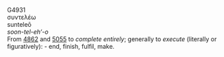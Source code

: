 G4931  
συντελέω  
sunteleō  
*soon-tel-eh‘-o*  
From [4862](g4862) and [5055](g5055) to *complete* *entirely*; generally
to *execute* (literally or figuratively): - end, finish, fulfil, make.  
